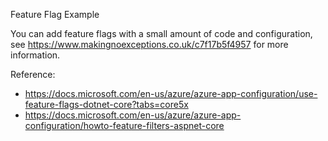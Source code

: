 Feature Flag Example

You can add feature flags with a small amount of code and configuration, see https://www.makingnoexceptions.co.uk/c7f17b5f4957 for more information.

Reference:
* https://docs.microsoft.com/en-us/azure/azure-app-configuration/use-feature-flags-dotnet-core?tabs=core5x
* https://docs.microsoft.com/en-us/azure/azure-app-configuration/howto-feature-filters-aspnet-core